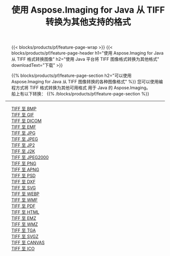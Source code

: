 ﻿---
title: 使用 Aspose.Imaging for Java 从 TIFF 转换为其他支持的格式 
weight: 3920
url: /zh-hans/java/conversion/from/tiff 
lang: zh-hans
langdirlevel: 2
locales: zh-hans,ja,it,ru,de,es,fr,nl,id,lt,pl,pt,vi,tr,ko,zh-hant,ar,hi,th,sv,cs,uk,he
description: Aspose.Imaging 可以使用 Java 平台轻松地将 TIFF 转换为其他格式
---

{{< blocks/products/pf/feature-page-wrap >}}
{{< blocks/products/pf/feature-page-header h1="使用 Aspose.Imaging for Java 从 TIFF 格式转换图像" h2="使用 Java 平台将 TIFF 图像格式转换为其他格式" downloadText="下载" >}}


{{% blocks/products/pf/feature-page-section  h2="可以使用 Aspose.Imaging for Java 从 TIFF 图像转换的各种图像格式" %}}
您可以使用编程方式将 TIFF 格式转换为其他可用格式
用于 Java 的 Aspose.Imaging。
<br/>
船上有以下转换：
{{% /blocks/products/pf/feature-page-section %}}
<div class="container-fluid productfamilypage bg-gray">
    <div class="convertypes bg-gray agp-content section">
        <div class="container">
		<hr style="margin-left:-20px;"/>
		<div class="row other-converters">
		    <div class='col-md-2 other-converter remove-lp remove-rp'><a href="/imaging/zh-hans/java/conversion/tiff-to-bmp" >TIFF 至 BMP</a></div><div class='col-md-2 other-converter remove-lp remove-rp'><a href="/imaging/zh-hans/java/conversion/tiff-to-gif" >TIFF 至 GIF</a></div><div class='col-md-2 other-converter remove-lp remove-rp'><a href="/imaging/zh-hans/java/conversion/tiff-to-dicom" >TIFF 至 DICOM</a></div><div class='col-md-2 other-converter remove-lp remove-rp'><a href="/imaging/zh-hans/java/conversion/tiff-to-emf" >TIFF 至 EMF</a></div><div class='col-md-2 other-converter remove-lp remove-rp'><a href="/imaging/zh-hans/java/conversion/tiff-to-jpg" >TIFF 至 JPG</a></div><div class='col-md-2 other-converter remove-lp remove-rp'><a href="/imaging/zh-hans/java/conversion/tiff-to-jpeg" >TIFF 至 JPEG</a></div><div class='col-md-2 other-converter remove-lp remove-rp'><a href="/imaging/zh-hans/java/conversion/tiff-to-jp2" >TIFF 至 JP2</a></div><div class='col-md-2 other-converter remove-lp remove-rp'><a href="/imaging/zh-hans/java/conversion/tiff-to-j2k" >TIFF 至 J2K</a></div><div class='col-md-2 other-converter remove-lp remove-rp'><a href="/imaging/zh-hans/java/conversion/tiff-to-jpeg2000" >TIFF 至 JPEG2000</a></div><div class='col-md-2 other-converter remove-lp remove-rp'><a href="/imaging/zh-hans/java/conversion/tiff-to-png" >TIFF 至 PNG</a></div><div class='col-md-2 other-converter remove-lp remove-rp'><a href="/imaging/zh-hans/java/conversion/tiff-to-apng" >TIFF 至 APNG</a></div><div class='col-md-2 other-converter remove-lp remove-rp'><a href="/imaging/zh-hans/java/conversion/tiff-to-psd" >TIFF 至 PSD</a></div><div class='col-md-2 other-converter remove-lp remove-rp'><a href="/imaging/zh-hans/java/conversion/tiff-to-dxf" >TIFF 至 DXF</a></div><div class='col-md-2 other-converter remove-lp remove-rp'><a href="/imaging/zh-hans/java/conversion/tiff-to-svg" >TIFF 至 SVG</a></div><div class='col-md-2 other-converter remove-lp remove-rp'><a href="/imaging/zh-hans/java/conversion/tiff-to-webp" >TIFF 至 WEBP</a></div><div class='col-md-2 other-converter remove-lp remove-rp'><a href="/imaging/zh-hans/java/conversion/tiff-to-wmf" >TIFF 至 WMF</a></div><div class='col-md-2 other-converter remove-lp remove-rp'><a href="/imaging/zh-hans/java/conversion/tiff-to-pdf" >TIFF 至 PDF</a></div><div class='col-md-2 other-converter remove-lp remove-rp'><a href="/imaging/zh-hans/java/conversion/tiff-to-html" >TIFF 至 HTML</a></div><div class='col-md-2 other-converter remove-lp remove-rp'><a href="/imaging/zh-hans/java/conversion/tiff-to-emz" >TIFF 至 EMZ</a></div><div class='col-md-2 other-converter remove-lp remove-rp'><a href="/imaging/zh-hans/java/conversion/tiff-to-wmz" >TIFF 至 WMZ</a></div><div class='col-md-2 other-converter remove-lp remove-rp'><a href="/imaging/zh-hans/java/conversion/tiff-to-tga" >TIFF 至 TGA</a></div><div class='col-md-2 other-converter remove-lp remove-rp'><a href="/imaging/zh-hans/java/conversion/tiff-to-svgz" >TIFF 至 SVGZ</a></div><div class='col-md-2 other-converter remove-lp remove-rp'><a href="/imaging/zh-hans/java/conversion/tiff-to-canvas" >TIFF 至 CANVAS</a></div><div class='col-md-2 other-converter remove-lp remove-rp'><a href="/imaging/zh-hans/java/conversion/tiff-to-ico" >TIFF 至 ICO</a></div>
                </div>
        </div>
    </div>
</div>
<br/>

